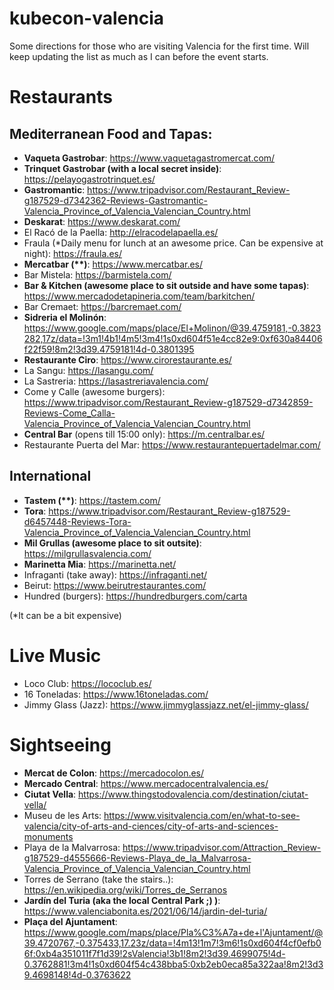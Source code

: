 # kubecon-valencia
Some directions for those who are visiting Valencia for the first time. Will keep updating the list as much as I can before the event starts.

# Restaurants

## Mediterranean Food and Tapas:

- **Vaqueta Gastrobar**: https://www.vaquetagastromercat.com/ 
- **Trinquet Gastrobar (with a local secret inside)**: https://pelayogastrotrinquet.es/ 
- **Gastromantic**: https://www.tripadvisor.com/Restaurant_Review-g187529-d7342362-Reviews-Gastromantic-Valencia_Province_of_Valencia_Valencian_Country.html 
- **Deskarat**: https://www.deskarat.com/
- El Racó de la Paella: http://elracodelapaella.es/ 
- Fraula (*Daily menu for lunch at an awesome price. Can be expensive at night): https://fraula.es/ 
- **Mercatbar (\**)**: https://www.mercatbar.es/
- Bar Mistela: https://barmistela.com/ 
- **Bar & Kitchen (awesome place to sit outside and have some tapas)**: https://www.mercadodetapineria.com/team/barkitchen/ 
- Bar Cremaet: https://barcremaet.com/
- **Sidreria el Molinón**: https://www.google.com/maps/place/El+Molinon/@39.4759181,-0.3823282,17z/data=!3m1!4b1!4m5!3m4!1s0xd604f51e4cc82e9:0xf630a84406f22f59!8m2!3d39.4759181!4d-0.3801395
- **Restaurante Ciro**: https://www.cirorestaurante.es/
- La Sangu: https://lasangu.com/
- La Sastreria: https://lasastreriavalencia.com/
- Come y Calle (awesome burgers): https://www.tripadvisor.com/Restaurant_Review-g187529-d7342859-Reviews-Come_Calla-Valencia_Province_of_Valencia_Valencian_Country.html
- **Central Bar** (opens till 15:00 only): https://m.centralbar.es/
- Restaurante Puerta del Mar: https://www.restaurantepuertadelmar.com/

## International

- **Tastem (\**)**: https://tastem.com/ 
- **Tora**: https://www.tripadvisor.com/Restaurant_Review-g187529-d6457448-Reviews-Tora-Valencia_Province_of_Valencia_Valencian_Country.html
- **Mil Grullas (awesome place to sit outsite)**: https://milgrullasvalencia.com/
- **Marinetta Mia**: https://marinetta.net/ 
- Infraganti (take away): https://infraganti.net/
- Beirut: https://www.beirutrestaurantes.com/
- Hundred (burgers): https://hundredburgers.com/carta

(*It can be a bit expensive)

# Live Music

- Loco Club: https://lococlub.es/
- 16 Toneladas: https://www.16toneladas.com/
- Jimmy Glass (Jazz): https://www.jimmyglassjazz.net/el-jimmy-glass/

# Sightseeing

- **Mercat de Colon**: https://mercadocolon.es/
- **Mercado Central**: https://www.mercadocentralvalencia.es/
- **Ciutat Vella**: https://www.thingstodovalencia.com/destination/ciutat-vella/
- Museu de les Arts: https://www.visitvalencia.com/en/what-to-see-valencia/city-of-arts-and-ciences/city-of-arts-and-sciences-monuments
- Playa de la Malvarrosa: https://www.tripadvisor.com/Attraction_Review-g187529-d4555666-Reviews-Playa_de_la_Malvarrosa-Valencia_Province_of_Valencia_Valencian_Country.html
- Torres de Serrano (take the stairs..): https://en.wikipedia.org/wiki/Torres_de_Serranos
- **Jardín del Turia (aka the local Central Park ;) )**: https://www.valenciabonita.es/2021/06/14/jardin-del-turia/
- **Plaça del Ajuntament**: https://www.google.com/maps/place/Pla%C3%A7a+de+l'Ajuntament/@39.4720767,-0.375433,17.23z/data=!4m13!1m7!3m6!1s0xd604f4cf0efb06f:0xb4a351011f7f1d39!2sValencia!3b1!8m2!3d39.4699075!4d-0.3762881!3m4!1s0xd604f54c438bba5:0xb2eb0eca85a322aa!8m2!3d39.4698148!4d-0.3763622
